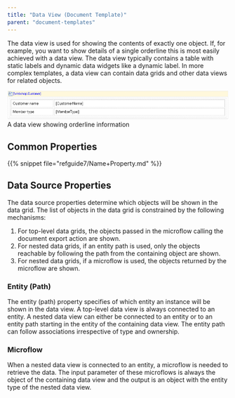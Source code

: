 ```yaml
---
title: "Data View (Document Template)"
parent: "document-templates"
---
```



The data view is used for showing the contents of exactly one object. If, for example, you want to show details of a single orderline this is most easily achieved with a data view. The data view typically contains a table with static labels and dynamic data widgets like a dynamic label. In more complex templates, a data view can contain data grids and other data views for related objects.

![](attachments/819203/918139.png)
A data view showing orderline information

## Common Properties

{{% snippet file="refguide7/Name+Property.md" %}}

## Data Source Properties

The data source properties determine which objects will be shown in the data grid. The list of objects in the data grid is constrained by the following mechanisms:

1.  For top-level data grids, the objects passed in the microflow calling the document export action are shown.
2.  For nested data grids, if an entity path is used, only the objects reachable by following the path from the containing object are shown.
3.  For nested data grids, if a microflow is used, the objects returned by the microflow are shown.

### Entity (Path)

The entity (path) property specifies of which entity an instance will be shown in the data view. A top-level data view is always connected to an entity. A nested data view can either be connected to an entity or to an entity path starting in the entity of the containing data view. The entity path can follow associations irrespective of type and ownership.

### Microflow

When a nested data view is connected to an entity, a microflow is needed to retrieve the data. The input parameter of these microflows is always the object of the containing data view and the output is an object with the entity type of the nested data view.
